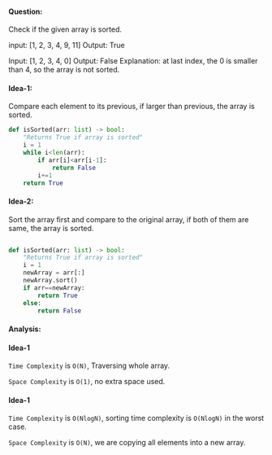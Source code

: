 #### Question:

Check if the given array is sorted.

input: [1, 2, 3, 4, 9, 11]
Output: True

Input: [1, 2, 3, 4, 0]
Output: False
Explanation: at last index, the 0 is smaller than 4, so the array is not sorted.

#### Idea-1:

Compare each element to its previous, if larger than previous, the array is sorted.

```py
def isSorted(arr: list) -> bool:
    "Returns True if array is sorted"
    i = 1
    while i<len(arr):
        if arr[i]<arr[i-1]:
            return False
        i+=1
    return True

```

#### Idea-2:

Sort the array first and compare to the original array, if both of them are same, the array is sorted.

```py

def isSorted(arr: list) -> bool:
    "Returns True if array is sorted"
    i = 1
    newArray = arr[:]
    newArray.sort()
    if arr==newArray:
        return True
    else:
        return False
```

#### Analysis:

#### Idea-1

`Time Complexity` is `O(N)`, Traversing whole array.

`Space Complexity` is `O(1)`, no extra space used.

#### Idea-1

`Time Complexity` is `O(NlogN)`, sorting time complexity is `O(NlogN)` in the worst case.

`Space Complexity` is `O(N)`, we are copying all elements into a new array.
